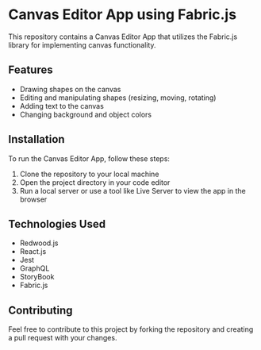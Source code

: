 # Canvas Editor App using Fabric.js

This repository contains a Canvas Editor App that utilizes the Fabric.js library for implementing canvas functionality.

## Features
- Drawing shapes on the canvas
- Editing and manipulating shapes (resizing, moving, rotating)
- Adding text to the canvas
- Changing background and object colors

## Installation
To run the Canvas Editor App, follow these steps:
1. Clone the repository to your local machine
2. Open the project directory in your code editor
3. Run a local server or use a tool like Live Server to view the app in the browser

## Technologies Used
- Redwood.js
- React.js
- Jest
- GraphQL
- StoryBook
- Fabric.js

## Contributing
Feel free to contribute to this project by forking the repository and creating a pull request with your changes.
